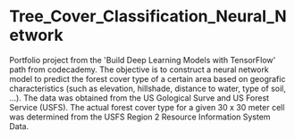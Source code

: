 # Tree_Cover_Classification_Neural_Network
 
Portfolio project from the 'Build Deep Learning Models with TensorFlow' path from codecademy. The objective is to construct a neural network model to predict the forest cover type of a certain area based on geografic characteristics (such as elevation, hillshade, distance to water, type of soil, ...). The data was obtained from the US Gological Surve and US Forest Service (USFS). The actual forest cover type for a given 30 x 30 meter cell was determined from the USFS Region 2 Resource Information System Data.


